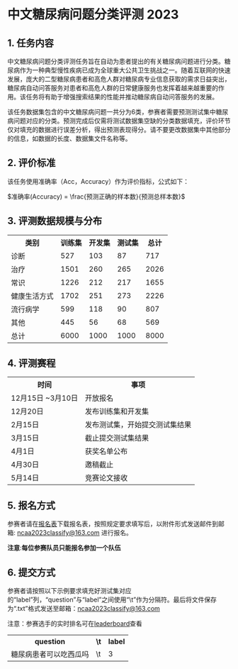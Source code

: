# 中文糖尿病问题分类评测 2023
## 1. 任务内容
中文糖尿病问题分类评测任务旨在自动为患者提出的有关糖尿病问题进行分类。糖尿病作为一种典型慢性疾病已成为全球重大公共卫生挑战之一。随着互联网的快速发展，庞大的二型糖尿病患者和高危人群对糖尿病专业信息获取的需求日益突出，糖尿病自动问答服务对患者和高危人群的日常健康服务也发挥着越来越重要的作用。该任务将有助于增强搜索结果的性能并推动糖尿病自动问答服务的发展。

该任务数据集包含的中文糖尿病问题一共分为6类，参赛者需要预测测试集中糖尿病问题对应的分类。预测完成后仅需将测试数据集空缺的分类数据填充，评价环节仅对填充的数据进行误差分析，得出预测表现得分。请不要更改数据集中其他部分的信息，如数据的长度、数据集文件名称等。

## 2. 评价标准
该任务使用准确率（Acc，Accuracy）作为评价指标，公式如下：

$准确率(Accuracy) = \frac{预测正确的样本数}{预测总样本数}$

## 3. 评测数据规模与分布

<table><tr><th>类别</th><th>训练集</th><th>开发集</th><th>测试集</th><th>总计</th></tr>
  <tr><td>诊断</td><td>527</td><td>103</td><td>87</td><td>717</td></tr>
  <tr><td>治疗</td><td>1501</td><td>260</td><td>265</td><td>2026</td></tr>
  <tr><td>常识</td><td>1226</td><td>212</td><td>217</td><td>1655</td></tr>
  <tr><td>健康生活方式</td><td>1702</td><td>251</td><td>273</td><td>2226</td></tr>
  <tr><td>流行病学</td><td>599</td><td>118</td><td>90</td><td>807</td></tr>
  <tr><td>其他</td><td>445</td><td>56</td><td>68</td><td>569</td></tr>
  <tr><td>总计</td><td>6000</td><td>1000</td><td>1000</td><td>8000</td></tr>
</table>

## 4. 评测赛程

<table><tr><th>时间</th><th>事项</th></tr><tr><td>12月15日 ~3月10日</td><td>开放报名</td></tr><tr><td>12月20日</td><td>发布训练集和开发集</td></tr><tr><td>2月15日</td><td>发布测试集，开始提交测试集结果</td></tr><tr><td>3月15日</td><td>截止提交测试集结果</td></tr><tr><td>4月1日</td><td>获奖名单公布</td></tr></tr><tr><td>4月30日</td><td>邀稿截止</td></tr><tr><td>5月14日</td><td>竞赛论文接收</td></tr></table>

## 5. 报名方式
参赛者请在[报名表](https://github.com/yuni-bobo/Chinese-DQC/blob/main/Registration-Form.docx)下载报名表，按照规定要求填写后，以附件形式发送邮件到邮箱: ncaa2023classify@163.com 进行报名。

**注意**:**每位参赛队员只能报名参加一个队伍**

## 6. 提交方式
参赛者请按照以下示例要求填充好测试集对应的“label”列，“question”与“label”之间使用“\t”作为分隔符。最后将文件保存为“.txt”格式发送至邮箱：ncaa2023classify@163.com 

注意：参赛选手的实时排名可在[leaderboard](leaderboard/READERME.md)查看
<table><tr><th>question</th><th>\t</th><th>label</th></tr><tr><td>糖尿病患者可以吃西瓜吗</td><td>\t</td><td>3</td></tr></table>
